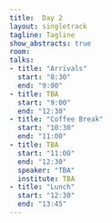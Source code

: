 ```yaml
---
title:  Day 2
layout: singletrack
tagline: Tagline
show_abstracts: true
room:
talks:
- title: "Arrivals"
  start: "8:30"
  end: "9:00"
- title: TBA
  start: "9:00"
  end: "12:30"
- title: "Coffee Break"
  start: "10:30"
  end: "11:00"
- title: TBA
  start: "11:00"
  end: "12:30"
  speaker: "TBA"
  institute: TBA
- title: "Lunch"
  start: "12:30"
  end: "13:45"
---
```



